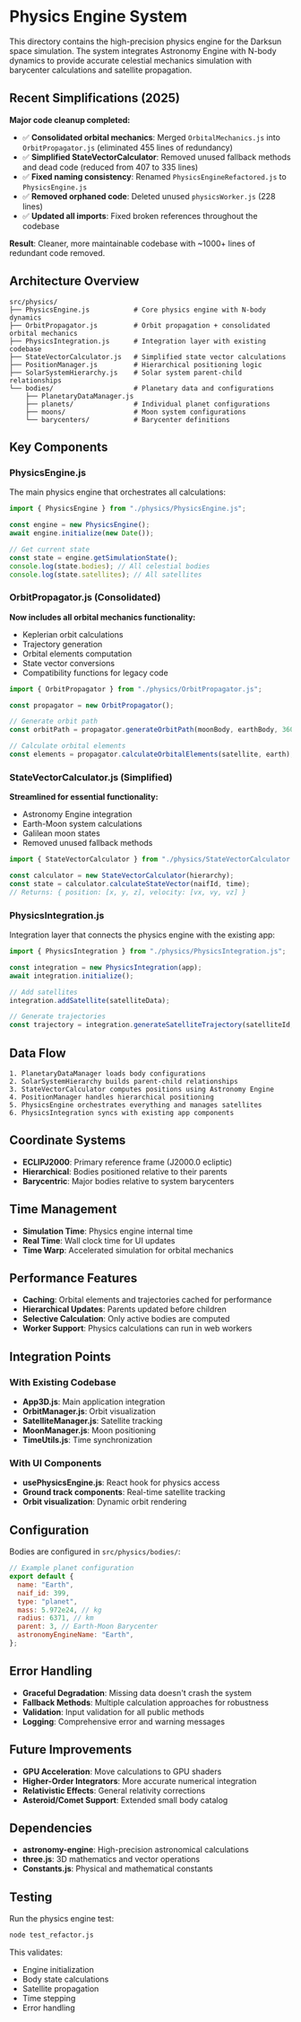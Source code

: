 # Physics Engine System

This directory contains the high-precision physics engine for the Darksun space simulation. The system integrates Astronomy Engine with N-body dynamics to provide accurate celestial mechanics simulation with barycenter calculations and satellite propagation.

## Recent Simplifications (2025)

**Major code cleanup completed:**

- ✅ **Consolidated orbital mechanics**: Merged `OrbitalMechanics.js` into `OrbitPropagator.js` (eliminated 455 lines of redundancy)
- ✅ **Simplified StateVectorCalculator**: Removed unused fallback methods and dead code (reduced from 407 to 335 lines)
- ✅ **Fixed naming consistency**: Renamed `PhysicsEngineRefactored.js` to `PhysicsEngine.js`
- ✅ **Removed orphaned code**: Deleted unused `physicsWorker.js` (228 lines)
- ✅ **Updated all imports**: Fixed broken references throughout the codebase

**Result**: Cleaner, more maintainable codebase with ~1000+ lines of redundant code removed.

## Architecture Overview

```plaintext
src/physics/
├── PhysicsEngine.js           # Core physics engine with N-body dynamics
├── OrbitPropagator.js         # Orbit propagation + consolidated orbital mechanics
├── PhysicsIntegration.js      # Integration layer with existing codebase
├── StateVectorCalculator.js   # Simplified state vector calculations
├── PositionManager.js         # Hierarchical positioning logic
├── SolarSystemHierarchy.js    # Solar system parent-child relationships
└── bodies/                    # Planetary data and configurations
    ├── PlanetaryDataManager.js
    ├── planets/               # Individual planet configurations
    ├── moons/                 # Moon system configurations
    └── barycenters/           # Barycenter definitions
```

## Key Components

### PhysicsEngine.js

The main physics engine that orchestrates all calculations:

```javascript
import { PhysicsEngine } from "./physics/PhysicsEngine.js";

const engine = new PhysicsEngine();
await engine.initialize(new Date());

// Get current state
const state = engine.getSimulationState();
console.log(state.bodies); // All celestial bodies
console.log(state.satellites); // All satellites
```

### OrbitPropagator.js (Consolidated)

**Now includes all orbital mechanics functionality:**

- Keplerian orbit calculations
- Trajectory generation
- Orbital elements computation
- State vector conversions
- Compatibility functions for legacy code

```javascript
import { OrbitPropagator } from "./physics/OrbitPropagator.js";

const propagator = new OrbitPropagator();

// Generate orbit path
const orbitPath = propagator.generateOrbitPath(moonBody, earthBody, 360);

// Calculate orbital elements
const elements = propagator.calculateOrbitalElements(satellite, earth);
```

### StateVectorCalculator.js (Simplified)

**Streamlined for essential functionality:**

- Astronomy Engine integration
- Earth-Moon system calculations
- Galilean moon states
- Removed unused fallback methods

```javascript
import { StateVectorCalculator } from "./physics/StateVectorCalculator.js";

const calculator = new StateVectorCalculator(hierarchy);
const state = calculator.calculateStateVector(naifId, time);
// Returns: { position: [x, y, z], velocity: [vx, vy, vz] }
```

### PhysicsIntegration.js

Integration layer that connects the physics engine with the existing app:

```javascript
import { PhysicsIntegration } from "./physics/PhysicsIntegration.js";

const integration = new PhysicsIntegration(app);
await integration.initialize();

// Add satellites
integration.addSatellite(satelliteData);

// Generate trajectories
const trajectory = integration.generateSatelliteTrajectory(satelliteId, 3600);
```

## Data Flow

```plaintext
1. PlanetaryDataManager loads body configurations
2. SolarSystemHierarchy builds parent-child relationships
3. StateVectorCalculator computes positions using Astronomy Engine
4. PositionManager handles hierarchical positioning
5. PhysicsEngine orchestrates everything and manages satellites
6. PhysicsIntegration syncs with existing app components
```

## Coordinate Systems

- **ECLIPJ2000**: Primary reference frame (J2000.0 ecliptic)
- **Hierarchical**: Bodies positioned relative to their parents
- **Barycentric**: Major bodies relative to system barycenters

## Time Management

- **Simulation Time**: Physics engine internal time
- **Real Time**: Wall clock time for UI updates
- **Time Warp**: Accelerated simulation for orbital mechanics

## Performance Features

- **Caching**: Orbital elements and trajectories cached for performance
- **Hierarchical Updates**: Parents updated before children
- **Selective Calculation**: Only active bodies are computed
- **Worker Support**: Physics calculations can run in web workers

## Integration Points

### With Existing Codebase

- **App3D.js**: Main application integration
- **OrbitManager.js**: Orbit visualization
- **SatelliteManager.js**: Satellite tracking
- **MoonManager.js**: Moon positioning
- **TimeUtils.js**: Time synchronization

### With UI Components

- **usePhysicsEngine.js**: React hook for physics access
- **Ground track components**: Real-time satellite tracking
- **Orbit visualization**: Dynamic orbit rendering

## Configuration

Bodies are configured in `src/physics/bodies/`:

```javascript
// Example planet configuration
export default {
  name: "Earth",
  naif_id: 399,
  type: "planet",
  mass: 5.972e24, // kg
  radius: 6371, // km
  parent: 3, // Earth-Moon Barycenter
  astronomyEngineName: "Earth",
};
```

## Error Handling

- **Graceful Degradation**: Missing data doesn't crash the system
- **Fallback Methods**: Multiple calculation approaches for robustness
- **Validation**: Input validation for all public methods
- **Logging**: Comprehensive error and warning messages

## Future Improvements

- **GPU Acceleration**: Move calculations to GPU shaders
- **Higher-Order Integrators**: More accurate numerical integration
- **Relativistic Effects**: General relativity corrections
- **Asteroid/Comet Support**: Extended small body catalog

## Dependencies

- **astronomy-engine**: High-precision astronomical calculations
- **three.js**: 3D mathematics and vector operations
- **Constants.js**: Physical and mathematical constants

## Testing

Run the physics engine test:

```bash
node test_refactor.js
```

This validates:

- Engine initialization
- Body state calculations
- Satellite propagation
- Time stepping
- Error handling

